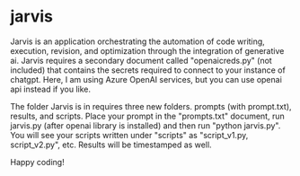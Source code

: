 # jarvis

Jarvis is an application orchestrating the automation of code writing, execution, revision, and optimization through the integration of generative ai.  Jarvis requires a secondary document called "openaicreds.py" (not included) that contains the secrets required to connect to your instance of chatgpt.  Here, I am using Azure OpenAI services, but you can use openai api instead if you like.

The folder Jarvis is in requires three new folders.  prompts (with prompt.txt), results, and scripts.  Place your prompt in the "prompts.txt" document, run jarvis.py (after openai library is installed) and then run "python jarvis.py".  You will see your scripts written under "scripts" as "script_v1.py, script_v2.py", etc.  Results will be timestamped as well.  

Happy coding!
